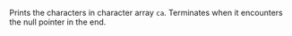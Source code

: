 Prints the characters in character array `ca`. Terminates when it encounters the null pointer in the end.